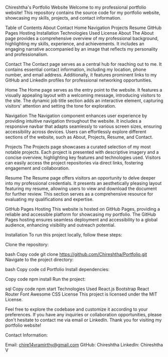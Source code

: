 Chireshtha's Portfolio Website
Welcome to my professional portfolio website! This repository contains the source code for my portfolio website, showcasing my skills, projects, and contact information.

Table of Contents
About
Contact
Home
Navigation
Projects
Resume
GitHub Pages Hosting
Installation
Technologies Used
License
About
The About page provides a comprehensive overview of my professional background, highlighting my skills, experience, and achievements. It includes an engaging narrative accompanied by an image that reflects my personality and professionalism.

Contact
The Contact page serves as a central hub for reaching out to me. It contains essential contact information, including my location, phone number, and email address. Additionally, it features prominent links to my GitHub and LinkedIn profiles for professional networking opportunities.

Home
The Home page serves as the entry point to the website. It features a visually appealing layout with a welcoming message, introducing visitors to the site. The dynamic job title section adds an interactive element, capturing visitors' attention and setting the tone for exploration.

Navigation
The Navigation component enhances user experience by providing intuitive navigation throughout the website. It includes a responsive navbar that adapts seamlessly to various screen sizes, ensuring accessibility across devices. Users can effortlessly explore different sections of the website, such as About, Projects, Resume, and Contact.

Projects
The Projects page showcases a curated selection of my most notable projects. Each project is presented with descriptive imagery and a concise overview, highlighting key features and technologies used. Visitors can easily access the project repositories via direct links, fostering engagement and collaboration.

Resume
The Resume page offers visitors an opportunity to delve deeper into my professional credentials. It presents an aesthetically pleasing layout featuring my resume, allowing users to view and download the document for further review. This section serves as a comprehensive resource for evaluating my qualifications and expertise.

GitHub Pages Hosting
This website is hosted on GitHub Pages, providing a reliable and accessible platform for showcasing my portfolio. The GitHub Pages hosting ensures seamless deployment and accessibility to a global audience, enhancing visibility and outreach potential.

Installation
To run this project locally, follow these steps:

Clone the repository:

bash
Copy code
git clone https://github.com/Chireshtha/Portfolio.git
Navigate to the project directory:

bash
Copy code
cd Portfolio
Install dependencies:

Copy code
npm install
Run the project:

sql
Copy code
npm start
Technologies Used
React.js
Bootstrap
React Router
Font Awesome
CSS
License
This project is licensed under the MIT License.

Feel free to explore the codebase and customize it according to your preferences. If you have any inquiries or collaboration opportunities, please don't hesitate to contact me via email or LinkedIn. Thank you for visiting my portfolio website!

Contact Information:

Email: chire14vramirthy@gmail.com
GitHub: Chireshtha
LinkedIn: Chireshtha V
